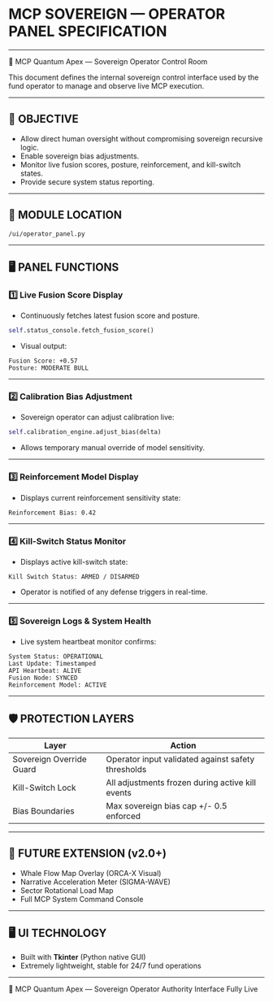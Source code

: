 # MCP SOVEREIGN — OPERATOR PANEL SPECIFICATION

---

🚀 MCP Quantum Apex — Sovereign Operator Control Room

This document defines the internal sovereign control interface used by the fund operator to manage and observe live MCP execution.

---

## 🎯 OBJECTIVE

- Allow direct human oversight without compromising sovereign recursive logic.
- Enable sovereign bias adjustments.
- Monitor live fusion scores, posture, reinforcement, and kill-switch states.
- Provide secure system status reporting.

---

## 🔧 MODULE LOCATION

`/ui/operator_panel.py`

---

## 🖥 PANEL FUNCTIONS

### 1️⃣ Live Fusion Score Display

- Continuously fetches latest fusion score and posture.

```python
self.status_console.fetch_fusion_score()
```

- Visual output:

```
Fusion Score: +0.57
Posture: MODERATE BULL
```

---

### 2️⃣ Calibration Bias Adjustment

- Sovereign operator can adjust calibration live:

```python
self.calibration_engine.adjust_bias(delta)
```

- Allows temporary manual override of model sensitivity.

---

### 3️⃣ Reinforcement Model Display

- Displays current reinforcement sensitivity state:

```
Reinforcement Bias: 0.42
```

---

### 4️⃣ Kill-Switch Status Monitor

- Displays active kill-switch state:

```
Kill Switch Status: ARMED / DISARMED
```

- Operator is notified of any defense triggers in real-time.

---

### 5️⃣ Sovereign Logs & System Health

- Live system heartbeat monitor confirms:

```
System Status: OPERATIONAL
Last Update: Timestamped
API Heartbeat: ALIVE
Fusion Node: SYNCED
Reinforcement Model: ACTIVE
```

---

## 🛡 PROTECTION LAYERS

| Layer | Action |
|-------|--------|
| Sovereign Override Guard | Operator input validated against safety thresholds |
| Kill-Switch Lock | All adjustments frozen during active kill events |
| Bias Boundaries | Max sovereign bias cap +/- 0.5 enforced |

---

## 🔭 FUTURE EXTENSION (v2.0+)

- Whale Flow Map Overlay (ORCA-X Visual)
- Narrative Acceleration Meter (SIGMA-WAVE)
- Sector Rotational Load Map
- Full MCP System Command Console

---

## 🖥 UI TECHNOLOGY

- Built with **Tkinter** (Python native GUI)
- Extremely lightweight, stable for 24/7 fund operations

---

👑 MCP Quantum Apex — Sovereign Operator Authority Interface Fully Live
